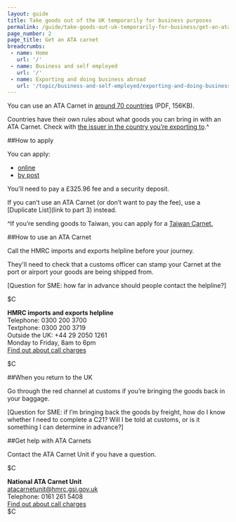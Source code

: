 ```yaml
---
layout: guide
title: Take goods out of the UK temporarily for business purposes
permalink: /guide/take-goods-out-uk-temporarily-for-business/get-an-ata.html
page_number: 2
page_title: Get an ATA carnet 
breadcrumbs:
 - name: Home
   url: '/'
 - name: Business and self employed
   url: '/'
 - name: Exporting and doing business abroad
   url: '/topic/business-and-self-employed/exporting-and-doing-business-abroad.html'   
---
```


You can use an ATA Carnet in [around 70 countries](http://www.londonchamber.co.uk/docimages/13618.pdf) (PDF, 156KB).

Countries have their own rules about what goods you can bring in with an ATA Carnet. Check with [the issuer in the country you’re exporting to](http://www.iccwbo.org/products-and-services/trade-facilitation/ata-connections/).^

##How to apply

You can apply:

 * [online](http://www.londonchamber.co.uk/lccicarnet/index.aspx)  
 * [by post](http://www.londonchamber.co.uk/lcc_public/article.asp?aid=100)

You'll need to pay a £325.96 fee and a security deposit. 

If you can’t use an ATA Carnet (or don’t want to pay the fee), use a [Duplicate List](link to part 3) instead.

^If you’re sending goods to Taiwan, you can apply for a [Taiwan Carnet.](http://www.londonchamber.co.uk/lcc_public/article.asp?aid=100)

##How to use an ATA Carnet

Call the HMRC imports and exports helpline before your journey.

They'll need to check that a customs officer can stamp your Carnet at the port or airport your goods are being shipped from.

[Question for SME: how far in advance should people contact the helpline?]

$C 

**HMRC imports and exports helpline**    
Telephone: 0300 200 3700  
Textphone: 0300 200 3719  
Outside the UK: +44 29 2050 1261   
Monday to Friday, 8am to 6pm    
[Find out about call charges](/call-charges)    

$C 


##When you return to the UK

Go through the red channel at customs if you’re bringing the goods back in your baggage.

[Question for SME: if I’m bringing back the goods by freight, how do I know whether I need to complete a C21? Will I be told at customs, or is it something I can determine in advance?]

##Get help with ATA Carnets

Contact the ATA Carnet Unit if you have a question.

$C 

**National ATA Carnet Unit**  
<atacarnetunit@hmrc.gsi.gov.uk>   
Telephone: 0161 261 5408   
[Find out about call charges](/call-charges)   
$C


